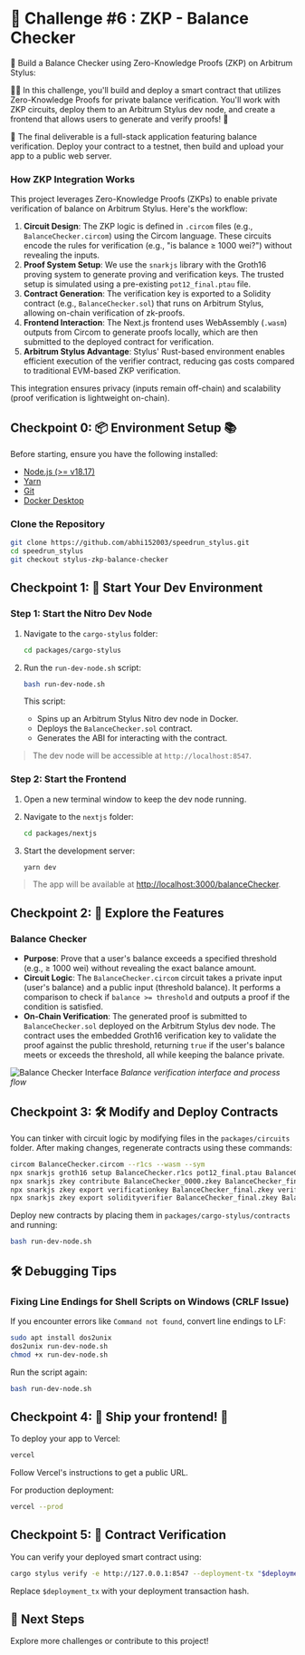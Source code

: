 # 🚩 Challenge #6 : ZKP - Balance Checker

🎫 Build a Balance Checker using Zero-Knowledge Proofs (ZKP) on Arbitrum Stylus:

👷‍♀️ In this challenge, you'll build and deploy a smart contract that utilizes Zero-Knowledge Proofs for private balance verification. You'll work with ZKP circuits, deploy them to an Arbitrum Stylus dev node, and create a frontend that allows users to generate and verify proofs! 🚀

🌟 The final deliverable is a full-stack application featuring balance verification. Deploy your contract to a testnet, then build and upload your app to a public web server.

### How ZKP Integration Works
This project leverages Zero-Knowledge Proofs (ZKPs) to enable private verification of balance on Arbitrum Stylus. Here's the workflow:

1. **Circuit Design**: The ZKP logic is defined in `.circom` files (e.g., `BalanceChecker.circom`) using the Circom language. These circuits encode the rules for verification (e.g., "is balance ≥ 1000 wei?") without revealing the inputs.
2. **Proof System Setup**: We use the `snarkjs` library with the Groth16 proving system to generate proving and verification keys. The trusted setup is simulated using a pre-existing `pot12_final.ptau` file.
3. **Contract Generation**: The verification key is exported to a Solidity contract (e.g., `BalanceChecker.sol`) that runs on Arbitrum Stylus, allowing on-chain verification of zk-proofs.
4. **Frontend Interaction**: The Next.js frontend uses WebAssembly (`.wasm`) outputs from Circom to generate proofs locally, which are then submitted to the deployed contract for verification.
5. **Arbitrum Stylus Advantage**: Stylus' Rust-based environment enables efficient execution of the verifier contract, reducing gas costs compared to traditional EVM-based ZKP verification.

This integration ensures privacy (inputs remain off-chain) and scalability (proof verification is lightweight on-chain).

## Checkpoint 0: 📦 Environment Setup 📚

Before starting, ensure you have the following installed:

- [Node.js (>= v18.17)](https://nodejs.org/en/download/)
- [Yarn](https://classic.yarnpkg.com/en/docs/install/)
- [Git](https://git-scm.com/downloads)
- [Docker Desktop](https://www.docker.com/products/docker-desktop)

### Clone the Repository

```bash
git clone https://github.com/abhi152003/speedrun_stylus.git
cd speedrun_stylus
git checkout stylus-zkp-balance-checker
```

## Checkpoint 1: 🚀 Start Your Dev Environment

### Step 1: Start the Nitro Dev Node

1. Navigate to the `cargo-stylus` folder:
   ```bash
   cd packages/cargo-stylus
   ```

2. Run the `run-dev-node.sh` script:
   ```bash
   bash run-dev-node.sh
   ```
   This script:
   - Spins up an Arbitrum Stylus Nitro dev node in Docker.
   - Deploys the `BalanceChecker.sol` contract.
   - Generates the ABI for interacting with the contract.

> The dev node will be accessible at `http://localhost:8547`.

### Step 2: Start the Frontend

1. Open a new terminal window to keep the dev node running.
2. Navigate to the `nextjs` folder:
   ```bash
   cd packages/nextjs
   ```

3. Start the development server:
   ```bash
   yarn dev
   ```

> The app will be available at [http://localhost:3000/balanceChecker](http://localhost:3000/balanceChecker).

## Checkpoint 2: 💫 Explore the Features

### Balance Checker

- **Purpose**: Prove that a user's balance exceeds a specified threshold (e.g., ≥ 1000 wei) without revealing the exact balance amount.
- **Circuit Logic**: The `BalanceChecker.circom` circuit takes a private input (user's balance) and a public input (threshold balance). It performs a comparison to check if `balance >= threshold` and outputs a proof if the condition is satisfied.
- **On-Chain Verification**: The generated proof is submitted to `BalanceChecker.sol` deployed on the Arbitrum Stylus dev node. The contract uses the embedded Groth16 verification key to validate the proof against the public threshold, returning `true` if the user's balance meets or exceeds the threshold, all while keeping the balance private.

![Balance Checker Interface](https://github.com/user-attachments/assets/a67edf35-119d-4766-874d-9f92e36c7150)
*Balance verification interface and process flow*

## Checkpoint 3: 🛠 Modify and Deploy Contracts

You can tinker with circuit logic by modifying files in the `packages/circuits` folder. After making changes, regenerate contracts using these commands:

```bash
circom BalanceChecker.circom --r1cs --wasm --sym
npx snarkjs groth16 setup BalanceChecker.r1cs pot12_final.ptau BalanceChecker_0000.zkey
npx snarkjs zkey contribute BalanceChecker_0000.zkey BalanceChecker_final.zkey --name="Contributor" -v
npx snarkjs zkey export verificationkey BalanceChecker_final.zkey verification_key.json
npx snarkjs zkey export solidityverifier BalanceChecker_final.zkey BalanceChecker.sol
```

Deploy new contracts by placing them in `packages/cargo-stylus/contracts` and running:

```bash
bash run-dev-node.sh
```

## 🛠️ Debugging Tips

### Fixing Line Endings for Shell Scripts on Windows (CRLF Issue)

If you encounter errors like `Command not found`, convert line endings to LF:

```bash
sudo apt install dos2unix
dos2unix run-dev-node.sh
chmod +x run-dev-node.sh
```

Run the script again:
```bash
bash run-dev-node.sh
```

## Checkpoint 4: 🚢 Ship your frontend! 🚁

To deploy your app to Vercel:

```bash
vercel
```

Follow Vercel's instructions to get a public URL.

For production deployment:
```bash
vercel --prod
```

## Checkpoint 5: 📜 Contract Verification

You can verify your deployed smart contract using:

```bash
cargo stylus verify -e http://127.0.0.1:8547 --deployment-tx "$deployment_tx"
```

Replace `$deployment_tx` with your deployment transaction hash.

## 🏁 Next Steps

Explore more challenges or contribute to this project!